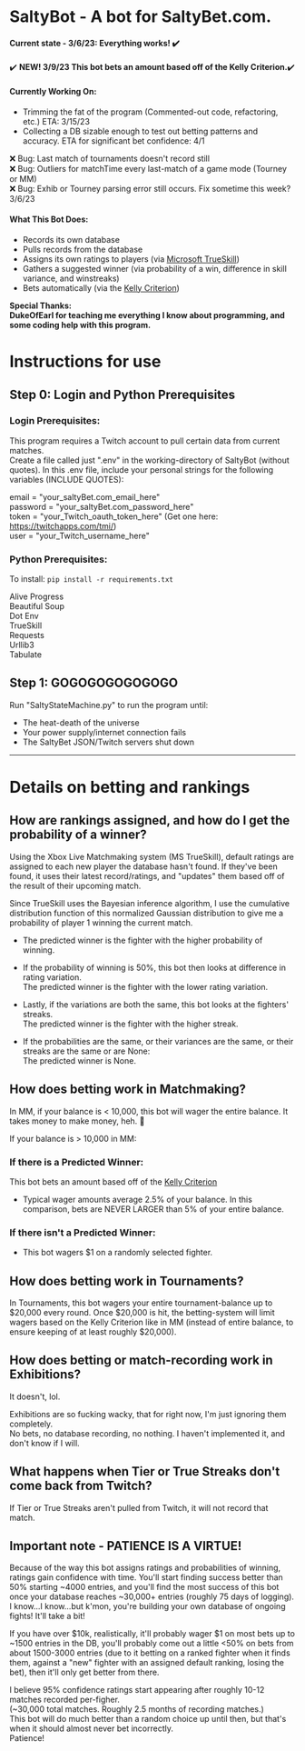 # SaltyBot - A bot for SaltyBet.com.

#### Current state - 3/6/23:  Everything works!  :heavy_check_mark:  

:heavy_check_mark: **NEW! 3/9/23  This bot bets an amount based off of the Kelly Criterion.**:heavy_check_mark: 

#### Currently Working On:  
* Trimming the fat of the program (Commented-out code, refactoring, etc.)  ETA: 3/15/23  
* Collecting a DB sizable enough to test out betting patterns and accuracy.  ETA for significant bet confidence: 4/1   

:x: Bug:  Last match of tournaments doesn't record still  
:x: Bug:  Outliers for matchTime every last-match of a game mode (Tourney or MM)  
:x: Bug:  Exhib or Tourney parsing error still occurs.  Fix sometime this week?  3/6/23

#### What This Bot Does:

* Records its own database  
* Pulls records from the database  
* Assigns its own ratings to players (via [Microsoft TrueSkill](https://www.microsoft.com/en-us/research/project/trueskill-ranking-system/))
* Gathers a suggested winner (via probability of a win, difference in skill variance, and winstreaks)
* Bets automatically (via the [Kelly Criterion](https://en.wikipedia.org/wiki/Kelly_criterion))

**Special Thanks:  
DukeOfEarl for teaching me everything I know about programming, and some coding help with this program.**

# Instructions for use

## Step 0:  Login and Python Prerequisites

### **Login Prerequisites:**

This program requires a Twitch account to pull certain data from current matches.  
Create a file called just ".env" in the working-directory of SaltyBot (without quotes).  In this .env file, include your personal strings for the following variables (INCLUDE QUOTES):

email = "your_saltyBet.com_email_here"  
password = "your_saltyBet.com_password_here"  
token = "your_Twitch_oauth_token_here" (Get one here: https://twitchapps.com/tmi/)  
user = "your_Twitch_username_here"


### **Python Prerequisites:**  

To install: `pip install -r requirements.txt`

Alive Progress  
Beautiful Soup  
Dot Env  
TrueSkill  
Requests  
Urllib3  
Tabulate

## Step 1:  GOGOGOGOGOGOGO

Run "SaltyStateMachine.py" to run the program until:
* The heat-death of the universe
* Your power supply/internet connection fails
* The SaltyBet JSON/Twitch servers shut down  
  
---

# Details on betting and rankings

## How are rankings assigned, and how do I get the probability of a winner?

Using the Xbox Live Matchmaking system (MS TrueSkill), default ratings are assigned to each new player the database hasn't found.  If they've been found, it uses their latest record/ratings, and "updates" them based off of the result of their upcoming match.

Since TrueSkill uses the Bayesian inference algorithm, I use the cumulative distribution function of this normalized Gaussian distribution to give me a probability of player 1 winning the current match.  

* The predicted winner is the fighter with the higher probability of winning.

* If the probability of winning is 50%, this bot then looks at difference in rating variation.  
The predicted winner is the fighter with the lower rating variation.

* Lastly, if the variations are both the same, this bot looks at the fighters' streaks.  
The predicted winner is the fighter with the higher streak.

* If the probabilities are the same, or their variances are the same, or their streaks are the same or are None:  
The predicted winner is None.

## How does betting work in Matchmaking?  

In MM, if your balance is < 10,000, this bot will wager the entire balance.  It takes money to make money, heh. :slightly_smiling_face:

If your balance is > 10,000 in MM:

### If there is a Predicted Winner:

This bot bets an amount based off of the [Kelly Criterion](https://en.wikipedia.org/wiki/Kelly_criterion)
* Typical wager amounts average 2.5% of your balance.  In this comparison, bets are NEVER LARGER than 5% of your entire balance.  

### If there isn't a Predicted Winner:

* This bot wagers $1 on a randomly selected fighter.

## How does betting work in Tournaments?

In Tournaments, this bot wagers your entire tournament-balance up to $20,000 every round.  Once $20,000 is hit, the betting-system will limit wagers based on the Kelly Criterion like in MM (instead of entire balance, to ensure keeping of at least roughly $20,000).

## How does betting or match-recording work in Exhibitions?

It doesn't, lol.

Exhibitions are so fucking wacky, that for right now, I'm just ignoring them completely.  
No bets, no database recording, no nothing. I haven't implemented it, and don't know if I will.

## What happens when Tier or True Streaks don't come back from Twitch?

If Tier or True Streaks aren't pulled from Twitch, it will not record that match.

## Important note - PATIENCE IS A VIRTUE!

Because of the way this bot assigns ratings and probabilities of winning, ratings gain confidence with time.  You'll start finding success better than 50% starting ~4000 entries, and you'll find the most success of this bot once your database reaches ~30,000+ entries (roughly 75 days of logging).  
I know...I know...but k'mon, you're building your own database of ongoing fights!  It'll take a bit!  

If you have over $10k, realistically, it'll probably wager $1 on most bets up to ~1500 entries in the DB, you'll probably come out a little <50% on bets from about 1500-3000 entries (due to it betting on a ranked fighter when it finds them, against a "new" fighter with an assigned default ranking, losing the bet), then it'll only get better from there.

I believe 95% confidence ratings start appearing after roughly 10-12 matches recorded per-figher.  
(~30,000 total matches.  Roughly 2.5 months of recording matches.)  
This bot will do much better than a random choice up until then, but that's when it should almost never bet incorrectly.  
Patience!
